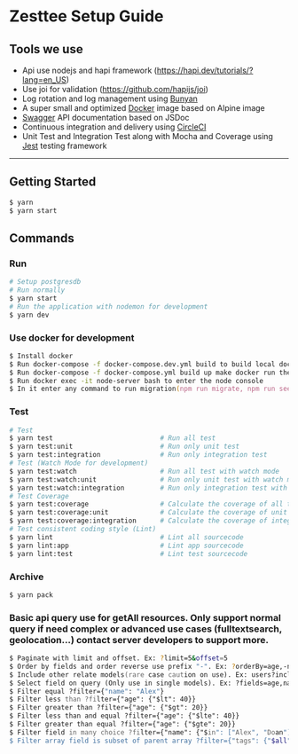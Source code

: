 # Zesttee Setup Guide

## Tools we use

- Api use nodejs and hapi framework (https://hapi.dev/tutorials/?lang=en_US)
- Use joi for validation (https://github.com/hapijs/joi)
- Log rotation and log management using [Bunyan](https://github.com/trentm/node-bunyan)
- A super small and optimized [Docker](https://www.docker.com/) image based on Alpine image
- [Swagger](https://swagger.io/) API documentation based on JSDoc
- Continuous integration and delivery using [CircleCI](https://circleci.com/)
- Unit Test and Integration Test along with Mocha and Coverage using [Jest](https://facebook.github.io/jest/) testing framework

---

## Getting Started

```zsh
$ yarn
$ yarn start
```

## Commands

### Run

```zsh
# Setup postgresdb
# Run normally
$ yarn start
# Run the application with nodemon for development
$ yarn dev
```

### Use docker for development

```zsh
$ Install docker
$ Run docker-compose -f docker-compose.dev.yml build to build local docker project
$ Run docker-compose -f docker-compose.yml build up make docker run the stack
$ Run docker exec -it node-server bash to enter the node console
$ In it enter any command to run migration(npm run migrate, npm run seed, npm run rollback)
```

### Test

```zsh
# Test
$ yarn test                           # Run all test
$ yarn test:unit                      # Run only unit test
$ yarn test:integration               # Run only integration test
# Test (Watch Mode for development)
$ yarn test:watch                     # Run all test with watch mode
$ yarn test:watch:unit                # Run only unit test with watch mode
$ yarn test:watch:integration         # Run only integration test with watch mode
# Test Coverage
$ yarn test:coverage                  # Calculate the coverage of all test
$ yarn test:coverage:unit             # Calculate the coverage of unit test
$ yarn test:coverage:integration      # Calculate the coverage of integration test
# Test consistent coding style (Lint)
$ yarn lint                           # Lint all sourcecode
$ yarn lint:app                       # Lint app sourcecode
$ yarn lint:test                      # Lint test sourcecode
```

### Archive

```zsh
$ yarn pack
```

### Basic api query use for getAll resources. Only support normal query if need complex or advanced use cases (fulltextsearch, geolocation...) contact server developers to support more.

```zsh
$ Paginate with limit and offset. Ex: ?limit=5&offset=5
$ Order by fields and order reverse use prefix "-". Ex: ?orderBy=age,-name
$ Include other relate models(rare case caution on use). Ex: users?includes=books (user has many books)
$ Select field on query (Only use in single models). Ex: ?fields=age,name
$ Filter equal ?filter={"name": "Alex"}
$ Filter less than ?filter={"age": {"$lt": 40}}
$ Filter greater than ?filter={"age": {"$gt": 20}}
$ Filter less than and equal ?filter={"age": {"$lte": 40}}
$ Filter greater than equal ?filter={"age": {"$gte": 20}}
$ Filter field in many choice ?filter={"name": {"$in": ["Alex", "Doan"]}}
$ Filter array field is subset of parent array ?filter={"tags": {"$all": ["Tag1", "Tag2"]}}
```
